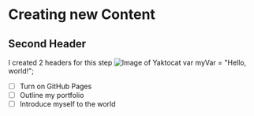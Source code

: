 # Creating new Content
## Second Header
I created 2 headers for this step 
![Image of Yaktocat](https://octodex.github.com/images/yaktocat.png)
var myVar = "Hello, world!";

- [ ] Turn on GitHub Pages
- [ ] Outline my portfolio
- [ ] Introduce myself to the world

